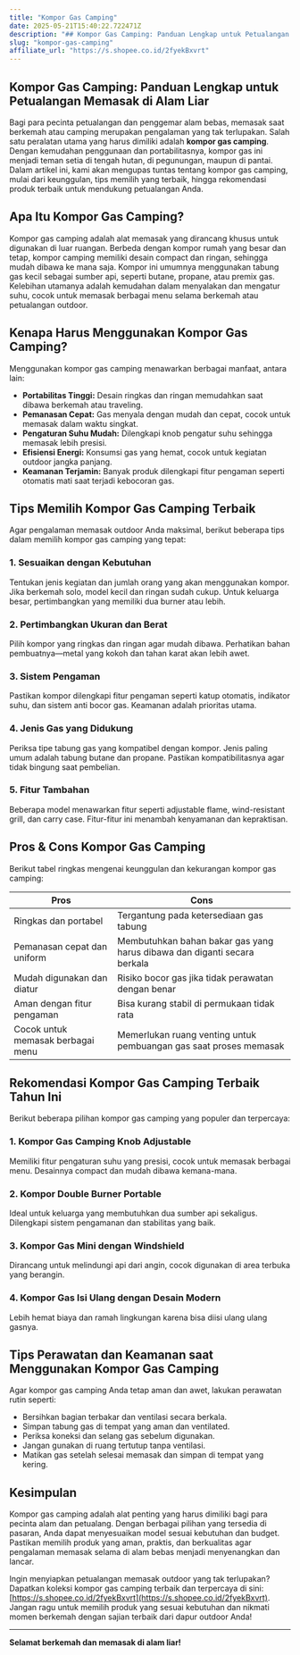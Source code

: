 ```yaml
---
title: "Kompor Gas Camping"
date: 2025-05-21T15:40:22.722471Z
description: "## Kompor Gas Camping: Panduan Lengkap untuk Petualangan Memasak di Alam Liar..."
slug: "kompor-gas-camping"
affiliate_url: "https://s.shopee.co.id/2fyekBxvrt"
---
```

## Kompor Gas Camping: Panduan Lengkap untuk Petualangan Memasak di Alam Liar

Bagi para pecinta petualangan dan penggemar alam bebas, memasak saat berkemah atau camping merupakan pengalaman yang tak terlupakan. Salah satu peralatan utama yang harus dimiliki adalah **kompor gas camping**. Dengan kemudahan penggunaan dan portabilitasnya, kompor gas ini menjadi teman setia di tengah hutan, di pegunungan, maupun di pantai. Dalam artikel ini, kami akan mengupas tuntas tentang kompor gas camping, mulai dari keunggulan, tips memilih yang terbaik, hingga rekomendasi produk terbaik untuk mendukung petualangan Anda.

## Apa Itu Kompor Gas Camping?

Kompor gas camping adalah alat memasak yang dirancang khusus untuk digunakan di luar ruangan. Berbeda dengan kompor rumah yang besar dan tetap, kompor camping memiliki desain compact dan ringan, sehingga mudah dibawa ke mana saja. Kompor ini umumnya menggunakan tabung gas kecil sebagai sumber api, seperti butane, propane, atau premix gas. Kelebihan utamanya adalah kemudahan dalam menyalakan dan mengatur suhu, cocok untuk memasak berbagai menu selama berkemah atau petualangan outdoor.

## Kenapa Harus Menggunakan Kompor Gas Camping?

Menggunakan kompor gas camping menawarkan berbagai manfaat, antara lain:

- **Portabilitas Tinggi:** Desain ringkas dan ringan memudahkan saat dibawa berkemah atau traveling.
- **Pemanasan Cepat:** Gas menyala dengan mudah dan cepat, cocok untuk memasak dalam waktu singkat.
- **Pengaturan Suhu Mudah:** Dilengkapi knob pengatur suhu sehingga memasak lebih presisi.
- **Efisiensi Energi:** Konsumsi gas yang hemat, cocok untuk kegiatan outdoor jangka panjang.
- **Keamanan Terjamin:** Banyak produk dilengkapi fitur pengaman seperti otomatis mati saat terjadi kebocoran gas.

## Tips Memilih Kompor Gas Camping Terbaik

Agar pengalaman memasak outdoor Anda maksimal, berikut beberapa tips dalam memilih kompor gas camping yang tepat:

### 1. Sesuaikan dengan Kebutuhan

Tentukan jenis kegiatan dan jumlah orang yang akan menggunakan kompor. Jika berkemah solo, model kecil dan ringan sudah cukup. Untuk keluarga besar, pertimbangkan yang memiliki dua burner atau lebih.

### 2. Pertimbangkan Ukuran dan Berat

Pilih kompor yang ringkas dan ringan agar mudah dibawa. Perhatikan bahan pembuatnya—metal yang kokoh dan tahan karat akan lebih awet.

### 3. Sistem Pengaman

Pastikan kompor dilengkapi fitur pengaman seperti katup otomatis, indikator suhu, dan sistem anti bocor gas. Keamanan adalah prioritas utama.

### 4. Jenis Gas yang Didukung

Periksa tipe tabung gas yang kompatibel dengan kompor. Jenis paling umum adalah tabung butane dan propane. Pastikan kompatibilitasnya agar tidak bingung saat pembelian.

### 5. Fitur Tambahan

Beberapa model menawarkan fitur seperti adjustable flame, wind-resistant grill, dan carry case. Fitur-fitur ini menambah kenyamanan dan kepraktisan.

## Pros & Cons Kompor Gas Camping

Berikut tabel ringkas mengenai keunggulan dan kekurangan kompor gas camping:

| **Pros** | **Cons** |
|---|---|
| Ringkas dan portabel | Tergantung pada ketersediaan gas tabung |
| Pemanasan cepat dan uniform | Membutuhkan bahan bakar gas yang harus dibawa dan diganti secara berkala |
| Mudah digunakan dan diatur | Risiko bocor gas jika tidak perawatan dengan benar |
| Aman dengan fitur pengaman | Bisa kurang stabil di permukaan tidak rata |
| Cocok untuk memasak berbagai menu | Memerlukan ruang venting untuk pembuangan gas saat proses memasak |

## Rekomendasi Kompor Gas Camping Terbaik Tahun Ini

Berikut beberapa pilihan kompor gas camping yang populer dan terpercaya:

### 1. Kompor Gas Camping Knob Adjustable

Memiliki fitur pengaturan suhu yang presisi, cocok untuk memasak berbagai menu. Desainnya compact dan mudah dibawa kemana-mana.

### 2. Kompor Double Burner Portable

Ideal untuk keluarga yang membutuhkan dua sumber api sekaligus. Dilengkapi sistem pengamanan dan stabilitas yang baik.

### 3. Kompor Gas Mini dengan Windshield

Dirancang untuk melindungi api dari angin, cocok digunakan di area terbuka yang berangin.

### 4. Kompor Gas Isi Ulang dengan Desain Modern

Lebih hemat biaya dan ramah lingkungan karena bisa diisi ulang ulang gasnya.

## Tips Perawatan dan Keamanan saat Menggunakan Kompor Gas Camping

Agar kompor gas camping Anda tetap aman dan awet, lakukan perawatan rutin seperti:

- Bersihkan bagian terbakar dan ventilasi secara berkala.
- Simpan tabung gas di tempat yang aman dan ventilated.
- Periksa koneksi dan selang gas sebelum digunakan.
- Jangan gunakan di ruang tertutup tanpa ventilasi.
- Matikan gas setelah selesai memasak dan simpan di tempat yang kering.

## Kesimpulan

Kompor gas camping adalah alat penting yang harus dimiliki bagi para pecinta alam dan petualang. Dengan berbagai pilihan yang tersedia di pasaran, Anda dapat menyesuaikan model sesuai kebutuhan dan budget. Pastikan memilih produk yang aman, praktis, dan berkualitas agar pengalaman memasak selama di alam bebas menjadi menyenangkan dan lancar.

Ingin menyiapkan petualangan memasak outdoor yang tak terlupakan? Dapatkan koleksi kompor gas camping terbaik dan terpercaya di sini: [https://s.shopee.co.id/2fyekBxvrt](https://s.shopee.co.id/2fyekBxvrt). Jangan ragu untuk memilih produk yang sesuai kebutuhan dan nikmati momen berkemah dengan sajian terbaik dari dapur outdoor Anda!

---

**Selamat berkemah dan memasak di alam liar!**